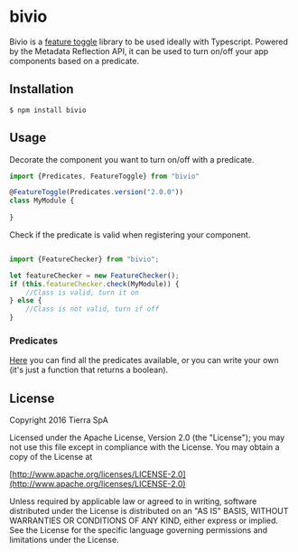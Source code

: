 # bivio

Bivio is a [feature toggle](https://en.wikipedia.org/wiki/Feature_toggle) library to be used ideally with Typescript. 
Powered by the Metadata Reflection API, it can be used to turn on/off your app components based on a predicate.

## Installation

`
$ npm install bivio
`

## Usage

Decorate the component you want to turn on/off with a predicate.

```typescript
import {Predicates, FeatureToggle} from "bivio"

@FeatureToggle(Predicates.version("2.0.0"))
class MyModule {
    
}
```

Check if the predicate is valid when registering your component.

```typescript

import {FeatureChecker} from "bivio";

let featureChecker = new FeatureChecker();
if (this.featureChecker.check(MyModule)) {
    //Class is valid, turn it on
} else {
    //Class is not valid, turn if off
}
```

### Predicates

[Here](https://github.com/tierratelematics/bivio/blob/develop/scripts/Predicates.ts) you can find all the predicates available, or you can write your own (it's just a function that returns a boolean).

## License

Copyright 2016 Tierra SpA

Licensed under the Apache License, Version 2.0 (the "License");
you may not use this file except in compliance with the License.
You may obtain a copy of the License at

[http://www.apache.org/licenses/LICENSE-2.0](http://www.apache.org/licenses/LICENSE-2.0)

Unless required by applicable law or agreed to in writing, software
distributed under the License is distributed on an "AS IS" BASIS,
WITHOUT WARRANTIES OR CONDITIONS OF ANY KIND, either express or implied.
See the License for the specific language governing permissions and
limitations under the License.
